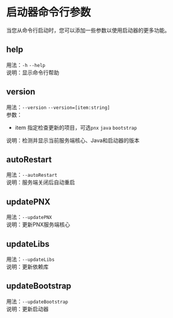 # 启动器命令行参数  

当您从命令行启动时，您可以添加一些参数以使用启动器的更多功能。  

## help  

用法：`-h` `--help`  
说明：显示命令行帮助  

## version  

用法：`--version` `--version=[item:string]`  
参数：
- item 指定检查更新的项目，可选`pnx` `java` `bootstrap`

说明：检测并显示当前服务端核心、Java和启动器的版本  

## autoRestart  

用法：`--autoRestart`  
说明：服务端关闭后自动重启  

## updatePNX  

用法：`--updatePNX`  
说明：更新PNX服务端核心  

## updateLibs  

用法：`--updateLibs`  
说明：更新依赖库  

## updateBootstrap  

用法：`--updateBootstrap`  
说明：更新启动器  

